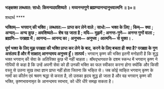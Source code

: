 **भङ्क्षक्त लब्धवत: साधो: किमन्यदवशिष्यते ।** **मय्यनन्तगुणे ब्रह्मण्यानन्दानुभवात्मनि ॥ ३०॥** 

शब्दार्थ **** 

**भक्तिम्—** **भगवान् की भक्ति** **; लब्धवत:—** **प्राप्त कर लेने वाले** **; साधो:—** **भक्त के लिए** **; किम्—** **क्या** **; अन्यत्—** **अन्य कुछ** **;** **अवशिष्यते—** **शेष रह जाता है** **; मयि—** **मुझमें** **; अनन्त-गुणे—** **अनन्त गुणों वाला** **; ब्रह्मणि—** **परब्रह्म में** **; आनन्द—** **आनन्द का** **;** **अनुभव—** **अनुभव** **; आत्मनि—** **से युक्त।** **.** 

**पूर्ण भक्त के लिए मुझ परब्रह्म की भक्ति प्राप्त कर लेने के बाद, करने के लिए बचता ही** **क्या है? परब्रह्म के गुण असंलय हैं और मैं साक्षात् आनन्दमय अनुभव हूँ।** **तात्पर्य :** भगवान् कृष्ण की भक्ति इतनी मनोहारी है कि शुद्ध भक्त भगवान् की सेवा के अतिरिक्त कुछ भी नहीं चाहता। *श्रीमद्भागवत* के दशम स्कन्ध में भगवान् कृष्ण ने गोपियों से कहा है कि उन्हें अपनी सेवा को ही उनकी भक्ति का फल स्वीकार करना होगा क्योंकि और किसी वस्तु से उतना सुख तथा ज्ञान प्राप्त नहीं होता जितना कि भकि्त से। जब कोई व्यकि्त भगवान् कृष्ण के नामों का कीर्तन एवं श्रवण श्रद्धा से करता है, तो उसका हृदय शुद्ध हो जाता है और वह भगवान् कृष्ण की भक्ति, कृष्णभावनामृत के आनन्दमय स्वभाव, को धीरे धीरे समझ सकता है।  